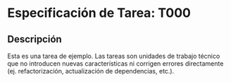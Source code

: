 # Especificación de Tarea: T000

## Descripción

Esta es una tarea de ejemplo. Las tareas son unidades de trabajo técnico que no introducen nuevas características ni corrigen errores directamente (ej. refactorización, actualización de dependencias, etc.).
